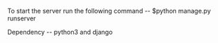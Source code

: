 To start the server run the following command --
$python manage.py runserver

Dependency --
python3 and django
